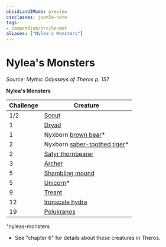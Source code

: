 ```yaml
---
obsidianUIMode: preview
cssclasses: json5e-note
tags:
- compendium/src/5e/mot
aliases: ["Nylea's Monsters"]
---
```

# Nylea's Monsters
*Source: Mythic Odysseys of Theros p. 157* 

**Nylea's Monsters**

| Challenge | Creature |
|-----------|----------|
| 1/2 | [Scout](/3-Mechanics/CLI/bestiary/humanoid/scout.md) |
| 1 | [Dryad](/3-Mechanics/CLI/bestiary/fey/dryad.md) |
| 1 | Nyxborn [brown bear](/3-Mechanics/CLI/bestiary/beast/brown-bear.md)* |
| 2 | Nyxborn [saber-toothed tiger](/3-Mechanics/CLI/bestiary/beast/saber-toothed-tiger.md)* |
| 2 | [Satyr thornbearer](/3-Mechanics/CLI/bestiary/fey/satyr-thornbearer-mot.md) |
| 3 | [Archer](/3-Mechanics/CLI/bestiary/humanoid/archer-mpmm.md) |
| 5 | [Shambling mound](/3-Mechanics/CLI/bestiary/plant/shambling-mound.md) |
| 5 | [Unicorn](/3-Mechanics/CLI/bestiary/celestial/unicorn.md)* |
| 9 | [Treant](/3-Mechanics/CLI/bestiary/plant/treant.md) |
| 12 | [Ironscale hydra](/3-Mechanics/CLI/bestiary/monstrosity/ironscale-hydra-mot.md) |
| 19 | [Polukranos](/3-Mechanics/CLI/bestiary/npc/polukranos-mot.md) |
^nyleas-monsters

* See "chapter 6" for details about these creatures in Theros.